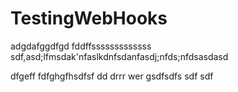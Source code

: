 # TestingWebHooks

adgdafggdfgd
 fddffsssssssssssss
sdf,asd;lfmsdak'nfaslkdnfsdanfasdj;nfds;nfdsasdasd

dfgeff
fdfghgfhsdfsf
dd
drrr
wer
gsdfsdfs
sdf
sdf
